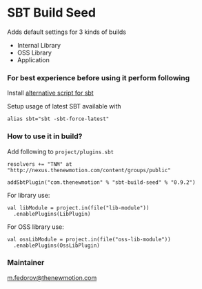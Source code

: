 # SBT Build Seed #

Adds default settings for 3 kinds of builds

- Internal Library 
- OSS Library
- Application


### For best experience before using it perform following ###
Install [alternative script for sbt](https://github.com/paulp/sbt-extras) 

Setup usage of latest SBT available with 

```alias sbt="sbt -sbt-force-latest"``` 


### How to use it in build? ###

Add following to `project/plugins.sbt`
```
resolvers += "TNM" at "http://nexus.thenewmotion.com/content/groups/public"

addSbtPlugin("com.thenewmotion" % "sbt-build-seed" % "0.9.2")
```

For library use:
```
val libModule = project.in(file("lib-module"))
  .enablePlugins(LibPlugin)
```

For OSS library use:
```
val ossLibModule = project.in(file("oss-lib-module"))
  .enablePlugins(OssLibPlugin)
```

### Maintainer ###
m.fedorov@thenewmotion.com
